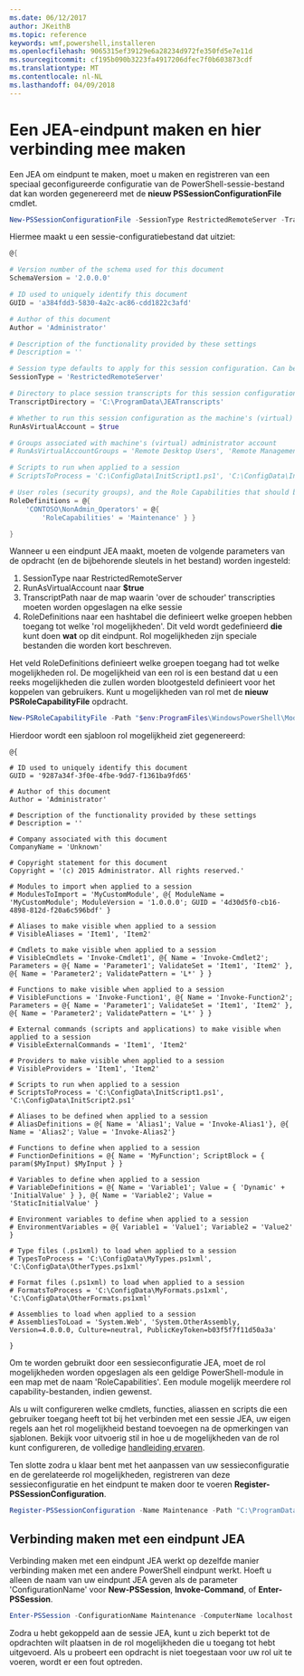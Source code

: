 ```yaml
---
ms.date: 06/12/2017
author: JKeithB
ms.topic: reference
keywords: wmf,powershell,installeren
ms.openlocfilehash: 9065315ef39129e6a28234d972fe350fd5e7e11d
ms.sourcegitcommit: cf195b090b3223fa4917206dfec7f0b603873cdf
ms.translationtype: MT
ms.contentlocale: nl-NL
ms.lasthandoff: 04/09/2018
---
```

# <a name="creating-and-connecting-to-a-jea-endpoint"></a>Een JEA-eindpunt maken en hier verbinding mee maken
Een JEA om eindpunt te maken, moet u maken en registreren van een speciaal geconfigureerde configuratie van de PowerShell-sessie-bestand dat kan worden gegenereerd met de **nieuw PSSessionConfigurationFile** cmdlet.

```powershell
New-PSSessionConfigurationFile -SessionType RestrictedRemoteServer -TranscriptDirectory "C:\ProgramData\JEATranscripts" -RunAsVirtualAccount -RoleDefinitions @{ 'CONTOSO\NonAdmin_Operators' = @{ RoleCapabilities = 'Maintenance' }} -Path "$env:ProgramData\JEAConfiguration\Demo.pssc"
```

Hiermee maakt u een sessie-configuratiebestand dat uitziet:
```powershell
@{

# Version number of the schema used for this document
SchemaVersion = '2.0.0.0'

# ID used to uniquely identify this document
GUID = 'a384fdd3-5830-4a2c-ac86-cdd1822c3afd'

# Author of this document
Author = 'Administrator'

# Description of the functionality provided by these settings
# Description = ''

# Session type defaults to apply for this session configuration. Can be 'RestrictedRemoteServer' (recommended), 'Empty', or 'Default'
SessionType = 'RestrictedRemoteServer'

# Directory to place session transcripts for this session configuration
TranscriptDirectory = 'C:\ProgramData\JEATranscripts'

# Whether to run this session configuration as the machine's (virtual) administrator account
RunAsVirtualAccount = $true

# Groups associated with machine's (virtual) administrator account
# RunAsVirtualAccountGroups = 'Remote Desktop Users', 'Remote Management Users'

# Scripts to run when applied to a session
# ScriptsToProcess = 'C:\ConfigData\InitScript1.ps1', 'C:\ConfigData\InitScript2.ps1'

# User roles (security groups), and the Role Capabilities that should be applied to them when applied to a session
RoleDefinitions = @{
    'CONTOSO\NonAdmin_Operators' = @{
        'RoleCapabilities' = 'Maintenance' } }

}
```
Wanneer u een eindpunt JEA maakt, moeten de volgende parameters van de opdracht (en de bijbehorende sleutels in het bestand) worden ingesteld:
1.  SessionType naar RestrictedRemoteServer
2.  RunAsVirtualAccount naar **$true**
3.  TranscriptPath naar de map waarin 'over de schouder' transcripties moeten worden opgeslagen na elke sessie
4.  RoleDefinitions naar een hashtabel die definieert welke groepen hebben toegang tot welke 'rol mogelijkheden'.  Dit veld wordt gedefinieerd **die** kunt doen **wat** op dit eindpunt.   Rol mogelijkheden zijn speciale bestanden die worden kort beschreven.


Het veld RoleDefinitions definieert welke groepen toegang had tot welke mogelijkheden rol.  De mogelijkheid van een rol is een bestand dat u een reeks mogelijkheden die zullen worden blootgesteld definieert voor het koppelen van gebruikers.  Kunt u mogelijkheden van rol met de **nieuw PSRoleCapabilityFile** opdracht.

```powershell
New-PSRoleCapabilityFile -Path "$env:ProgramFiles\WindowsPowerShell\Modules\DemoModule\RoleCapabilities\Maintenance.psrc"
```

Hierdoor wordt een sjabloon rol mogelijkheid ziet gegenereerd:
```
@{

# ID used to uniquely identify this document
GUID = '9287a34f-3f0e-4fbe-9dd7-f1361ba9fd65'

# Author of this document
Author = 'Administrator'

# Description of the functionality provided by these settings
# Description = ''

# Company associated with this document
CompanyName = 'Unknown'

# Copyright statement for this document
Copyright = '(c) 2015 Administrator. All rights reserved.'

# Modules to import when applied to a session
# ModulesToImport = 'MyCustomModule', @{ ModuleName = 'MyCustomModule'; ModuleVersion = '1.0.0.0'; GUID = '4d30d5f0-cb16-4898-812d-f20a6c596bdf' }

# Aliases to make visible when applied to a session
# VisibleAliases = 'Item1', 'Item2'

# Cmdlets to make visible when applied to a session
# VisibleCmdlets = 'Invoke-Cmdlet1', @{ Name = 'Invoke-Cmdlet2'; Parameters = @{ Name = 'Parameter1'; ValidateSet = 'Item1', 'Item2' }, @{ Name = 'Parameter2'; ValidatePattern = 'L*' } }

# Functions to make visible when applied to a session
# VisibleFunctions = 'Invoke-Function1', @{ Name = 'Invoke-Function2'; Parameters = @{ Name = 'Parameter1'; ValidateSet = 'Item1', 'Item2' }, @{ Name = 'Parameter2'; ValidatePattern = 'L*' } }

# External commands (scripts and applications) to make visible when applied to a session
# VisibleExternalCommands = 'Item1', 'Item2'

# Providers to make visible when applied to a session
# VisibleProviders = 'Item1', 'Item2'

# Scripts to run when applied to a session
# ScriptsToProcess = 'C:\ConfigData\InitScript1.ps1', 'C:\ConfigData\InitScript2.ps1'

# Aliases to be defined when applied to a session
# AliasDefinitions = @{ Name = 'Alias1'; Value = 'Invoke-Alias1'}, @{ Name = 'Alias2'; Value = 'Invoke-Alias2'}

# Functions to define when applied to a session
# FunctionDefinitions = @{ Name = 'MyFunction'; ScriptBlock = { param($MyInput) $MyInput } }

# Variables to define when applied to a session
# VariableDefinitions = @{ Name = 'Variable1'; Value = { 'Dynamic' + 'InitialValue' } }, @{ Name = 'Variable2'; Value = 'StaticInitialValue' }

# Environment variables to define when applied to a session
# EnvironmentVariables = @{ Variable1 = 'Value1'; Variable2 = 'Value2' }

# Type files (.ps1xml) to load when applied to a session
# TypesToProcess = 'C:\ConfigData\MyTypes.ps1xml', 'C:\ConfigData\OtherTypes.ps1xml'

# Format files (.ps1xml) to load when applied to a session
# FormatsToProcess = 'C:\ConfigData\MyFormats.ps1xml', 'C:\ConfigData\OtherFormats.ps1xml'

# Assemblies to load when applied to a session
# AssembliesToLoad = 'System.Web', 'System.OtherAssembly, Version=4.0.0.0, Culture=neutral, PublicKeyToken=b03f5f7f11d50a3a'

}

```
Om te worden gebruikt door een sessieconfiguratie JEA, moet de rol mogelijkheden worden opgeslagen als een geldige PowerShell-module in een map met de naam 'RoleCapabilities'. Een module mogelijk meerdere rol capability-bestanden, indien gewenst.

Als u wilt configureren welke cmdlets, functies, aliassen en scripts die een gebruiker toegang heeft tot bij het verbinden met een sessie JEA, uw eigen regels aan het rol mogelijkheid bestand toevoegen na de opmerkingen van sjablonen. Bekijk voor uitvoerig stil in hoe u de mogelijkheden van de rol kunt configureren, de volledige [handleiding ervaren](http://aka.ms/JEA).

Ten slotte zodra u klaar bent met het aanpassen van uw sessieconfiguratie en de gerelateerde rol mogelijkheden, registreren van deze sessieconfiguratie en het eindpunt te maken door te voeren **Register-PSSessionConfiguration**.

```powershell
Register-PSSessionConfiguration -Name Maintenance -Path "C:\ProgramData\JEAConfiguration\Demo.pssc"
```

## <a name="connect-to-a-jea-endpoint"></a>Verbinding maken met een eindpunt JEA
Verbinding maken met een eindpunt JEA werkt op dezelfde manier verbinding maken met een andere PowerShell eindpunt werkt.  Hoeft u alleen de naam van uw eindpunt JEA geven als de parameter 'ConfigurationName' voor **New-PSSession**, **Invoke-Command**, of **Enter-PSSession**.

```powershell
Enter-PSSession -ConfigurationName Maintenance -ComputerName localhost
```
Zodra u hebt gekoppeld aan de sessie JEA, kunt u zich beperkt tot de opdrachten wilt plaatsen in de rol mogelijkheden die u toegang tot hebt uitgevoerd. Als u probeert een opdracht is niet toegestaan voor uw rol uit te voeren, wordt er een fout optreden.